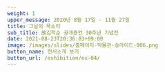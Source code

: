```yaml
---
weight: 1
upper_message: 2020년 8월 17일 - 11월 27일
title: 그날의 목소리
sub_title: 故김학순 공개증언 30주년 기념전
date: 2021-08-23T20:36:03+09:00
image: /images/slides/홈페이지-박물관-슬라이드-006.png
button_name: 전시소개 보기
button_url: /exhibition/ex-04/
---
```


